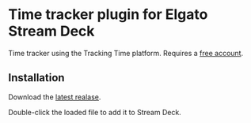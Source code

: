 # Time tracker plugin for Elgato Stream Deck

Time tracker using the Tracking Time platform. Requires a [free account](https://trackingtime.co/).

## Installation 

Download the [latest realase](https://github.com/b263/stream-deck-time-tracker/releases).

Double-click the loaded file to add it to Stream Deck.
